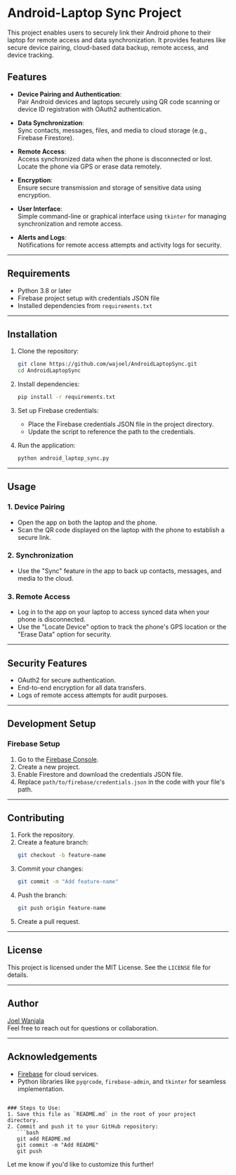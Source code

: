 # Android-Laptop Sync Project

This project enables users to securely link their Android phone to their laptop for remote access and data synchronization. It provides features like secure device pairing, cloud-based data backup, remote access, and device tracking.


## Features
- **Device Pairing and Authentication**:  
  Pair Android devices and laptops securely using QR code scanning or device ID registration with OAuth2 authentication.
  
- **Data Synchronization**:  
  Sync contacts, messages, files, and media to cloud storage (e.g., Firebase Firestore).

- **Remote Access**:  
  Access synchronized data when the phone is disconnected or lost. Locate the phone via GPS or erase data remotely.

- **Encryption**:  
  Ensure secure transmission and storage of sensitive data using encryption.

- **User Interface**:  
  Simple command-line or graphical interface using `tkinter` for managing synchronization and remote access.

- **Alerts and Logs**:  
  Notifications for remote access attempts and activity logs for security.

---

## Requirements
- Python 3.8 or later
- Firebase project setup with credentials JSON file
- Installed dependencies from `requirements.txt`

---

## Installation

1. Clone the repository:
   ```bash
   git clone https://github.com/wajoel/AndroidLaptopSync.git
   cd AndroidLaptopSync
   ```

2. Install dependencies:
   ```bash
   pip install -r requirements.txt
   ```

3. Set up Firebase credentials:
   - Place the Firebase credentials JSON file in the project directory.
   - Update the script to reference the path to the credentials.

4. Run the application:
   ```bash
   python android_laptop_sync.py
   ```

---

## Usage

### 1. Device Pairing
- Open the app on both the laptop and the phone.
- Scan the QR code displayed on the laptop with the phone to establish a secure link.

### 2. Synchronization
- Use the "Sync" feature in the app to back up contacts, messages, and media to the cloud.

### 3. Remote Access
- Log in to the app on your laptop to access synced data when your phone is disconnected.
- Use the "Locate Device" option to track the phone's GPS location or the "Erase Data" option for security.

---

## Security Features
- OAuth2 for secure authentication.
- End-to-end encryption for all data transfers.
- Logs of remote access attempts for audit purposes.

---

## Development Setup

### Firebase Setup
1. Go to the [Firebase Console](https://console.firebase.google.com/).
2. Create a new project.
3. Enable Firestore and download the credentials JSON file.
4. Replace `path/to/firebase/credentials.json` in the code with your file's path.

---

## Contributing
1. Fork the repository.
2. Create a feature branch:
   ```bash
   git checkout -b feature-name
   ```
3. Commit your changes:
   ```bash
   git commit -m "Add feature-name"
   ```
4. Push the branch:
   ```bash
   git push origin feature-name
   ```
5. Create a pull request.

---

## License
This project is licensed under the MIT License. See the `LICENSE` file for details.

---

## Author
[Joel Wanjala](https://github.com/wajoel)  
Feel free to reach out for questions or collaboration.

---

## Acknowledgements
- [Firebase](https://firebase.google.com/) for cloud services.
- Python libraries like `pyqrcode`, `firebase-admin`, and `tkinter` for seamless implementation.
```

### Steps to Use:
1. Save this file as `README.md` in the root of your project directory.
2. Commit and push it to your GitHub repository:
   ```bash
   git add README.md
   git commit -m "Add README"
   git push
   ```

Let me know if you'd like to customize this further!
